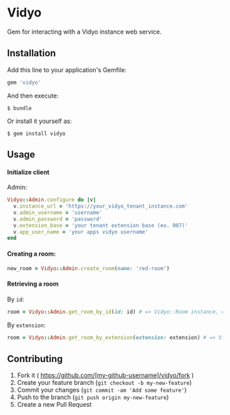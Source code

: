 # Vidyo

Gem for interacting with a Vidyo instance web service.

## Installation

Add this line to your application's Gemfile:

```ruby
gem 'vidyo'
```

And then execute:

    $ bundle

Or install it yourself as:

    $ gem install vidyo

## Usage

#### Initialize client

Admin:
```ruby
Vidyo::Admin.configure do |v|
  v.instance_url = 'https://your_vidyo_tenant_instance.com'
  v.admin_username = 'username'
  v.admin_password = 'password'
  v.extension_base = 'your tenant extension base (ex. 007)'
  v.app_user_name = 'your apps vidyo username'
end
```

#### Creating a room:
```ruby
new_room = Vidyo::Admin.create_room(name: 'red-room')
```

#### Retrieving a room
By `id`:
```ruby
room = Vidyo::Admin.get_room_by_id(id: id) # => Vidyo::Room instance, or raise error
```

By `extension`:
```ruby
room = Vidyo::Admin.get_room_by_extension(extension: extension) # => Vidyo::Room instance, or nil
```

## Contributing

1. Fork it ( https://github.com/[my-github-username]/vidyo/fork )
2. Create your feature branch (`git checkout -b my-new-feature`)
3. Commit your changes (`git commit -am 'Add some feature'`)
4. Push to the branch (`git push origin my-new-feature`)
5. Create a new Pull Request
